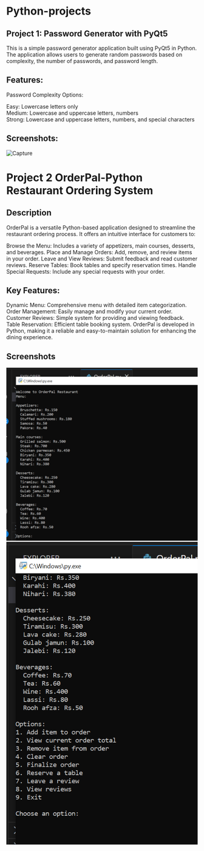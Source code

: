# Python-projects
## Project 1: Password Generator with PyQt5
This is a simple password generator application built using PyQt5 in Python. The application allows users to generate random passwords based on complexity, the number of passwords, and password length.

## Features:
Password Complexity Options:

Easy: Lowercase letters only<br>
Medium: Lowercase and uppercase letters, numbers<br>
Strong: Lowercase and uppercase letters, numbers, and special characters<br>

## Screenshots:
<img width="201" alt="Capture" src="https://github.com/AishaChanna/Python-projects/assets/89415381/26e77dd8-c926-4ff3-b541-8e90664a1746">


# Project 2 OrderPal-Python Restaurant Ordering System
## Description
OrderPal is a versatile Python-based application designed to streamline the restaurant ordering process. It offers an intuitive interface for customers to:

Browse the Menu: Includes a variety of appetizers, main courses, desserts, and beverages.
Place and Manage Orders: Add, remove, and review items in your order.
Leave and View Reviews: Submit feedback and read customer reviews.
Reserve Tables: Book tables and specify reservation times.
Handle Special Requests: Include any special requests with your order.

## Key Features:
Dynamic Menu: Comprehensive menu with detailed item categorization.
Order Management: Easily manage and modify your current order.
Customer Reviews: Simple system for providing and viewing feedback.
Table Reservation: Efficient table booking system.
OrderPal is developed in Python, making it a reliable and easy-to-maintain solution for enhancing the dining experience.

## Screenshots
![image alt](https://github.com/AishaChanna/Python-projects/blob/506c48b345a7edc70d935e1bdda9b49776542744/OrderPal/Screenshot%201.png)
![image alt](https://github.com/AishaChanna/Python-projects/blob/0e390568c50c1327c5ab120c9dfa773bdfc97eca/OrderPal/Screenshot%202.png)

